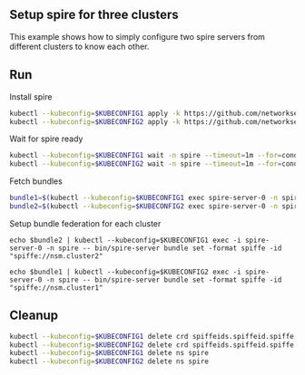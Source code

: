 ## Setup spire for three clusters

This example shows how to simply configure two spire servers from different clusters to know each other.

## Run

Install spire
```bash
kubectl --kubeconfig=$KUBECONFIG1 apply -k https://github.com/networkservicemesh/deployments-k8s/examples/basic_interdomain/spire/cluster1?ref=9b2e8e76fbc7505da8e87ea24bf90ac39f4b6c1a
kubectl --kubeconfig=$KUBECONFIG2 apply -k https://github.com/networkservicemesh/deployments-k8s/examples/basic_interdomain/spire/cluster2?ref=9b2e8e76fbc7505da8e87ea24bf90ac39f4b6c1a
```

Wait for spire ready
```bash
kubectl --kubeconfig=$KUBECONFIG1 wait -n spire --timeout=1m --for=condition=ready pod -l app=spire-server
kubectl --kubeconfig=$KUBECONFIG2 wait -n spire --timeout=1m --for=condition=ready pod -l app=spire-server
```

Fetch bundles
```bash
bundle1=$(kubectl --kubeconfig=$KUBECONFIG1 exec spire-server-0 -n spire -- bin/spire-server bundle show -format spiffe)
bundle2=$(kubectl --kubeconfig=$KUBECONFIG2 exec spire-server-0 -n spire -- bin/spire-server bundle show -format spiffe)
```

Setup bundle federation for each cluster
```
echo $bundle2 | kubectl --kubeconfig=$KUBECONFIG1 exec -i spire-server-0 -n spire -- bin/spire-server bundle set -format spiffe -id "spiffe://nsm.cluster2"

echo $bundle1 | kubectl --kubeconfig=$KUBECONFIG2 exec -i spire-server-0 -n spire -- bin/spire-server bundle set -format spiffe -id "spiffe://nsm.cluster1"
```

## Cleanup

```bash
kubectl --kubeconfig=$KUBECONFIG1 delete crd spiffeids.spiffeid.spiffe.io
kubectl --kubeconfig=$KUBECONFIG2 delete crd spiffeids.spiffeid.spiffe.io
kubectl --kubeconfig=$KUBECONFIG1 delete ns spire
kubectl --kubeconfig=$KUBECONFIG2 delete ns spire
```